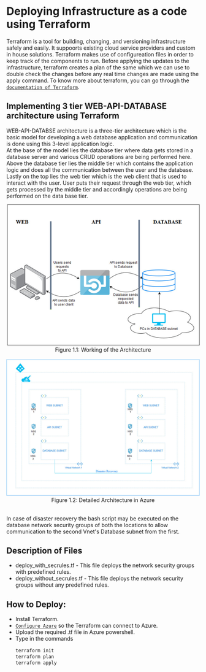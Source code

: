 # Deploying Infrastructure as a code using Terraform

Terraform is a tool for building, changing, and versioning infrastructure safely and easily. It suppoorts existing cloud service providers and custom in house solutions. Terraform makes use of configureation files in order to keep track of the components to run. Before applying the updates to the infrastructure, terraform creates a plan of the same which we can use to double check the changes before any real time changes are made using the apply command. To know more about terraform, you can go through the [`documentation of Terraform`](https://www.terraform.io/docs/index.html).

## Implementing 3 tier WEB-API-DATABASE architecture using Terraform

WEB-API-DATABSE architecture is a three-tier architecture which is the basic model for developing a web database application and communication is done using this 3-level application logic.</br> 
At the base of the model lies the database tier where data gets stored in a database server and various CRUD operations are being performed here. Above the database tier lies the middle tier which contains the application logic and does all the communication between the user and the database. Lastly on the top lies the web tier which is the web client that is used to interact with the user. User puts their request through the web tier, which gets processed by the middle tier and accordingly operations are being performed on the data base tier.</br>

<p align="center">
<img src="./Figures/ARCH.png"></br>
Figure 1.1: Working of the Architecture 
</br></br>
<img src="./Figures/ARCHF.jpg">
Figure 1.2: Detailed Architecture in Azure
</p>
</br>
In case of disaster recovery the bash script may be executed on the database network security groups of both the locations to allow communication to the second Vnet's Database subnet from the first.</br>


## Description of Files
- deploy_with_secrules.tf - This file deploys the network security groups with predefined rules.
- deploy_without_secrules.tf - This file deploys the network security groups without any predefined rules.

## How to Deploy:
-  Install Terraform.
- [`Configure Azure`](https://docs.microsoft.com/en-us/azure/virtual-machines/linux/terraform-install-configure) so the Terraform can connect to Azure.
- Upload the required .tf file in Azure powershell.
- Type in the commands 
    ```
    terraform init
    terraform plan
    terraform apply
    ```
